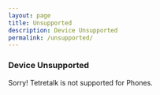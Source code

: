 ```yaml
---
layout: page
title: Unsupported
description: Device Unsupported
permalink: /unsupported/
---
```


### Device Unsupported

Sorry! Tetretalk is not supported for Phones.
